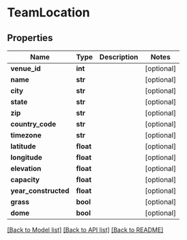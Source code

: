 # TeamLocation

## Properties
Name | Type | Description | Notes
------------ | ------------- | ------------- | -------------
**venue_id** | **int** |  | [optional] 
**name** | **str** |  | [optional] 
**city** | **str** |  | [optional] 
**state** | **str** |  | [optional] 
**zip** | **str** |  | [optional] 
**country_code** | **str** |  | [optional] 
**timezone** | **str** |  | [optional] 
**latitude** | **float** |  | [optional] 
**longitude** | **float** |  | [optional] 
**elevation** | **float** |  | [optional] 
**capacity** | **float** |  | [optional] 
**year_constructed** | **float** |  | [optional] 
**grass** | **bool** |  | [optional] 
**dome** | **bool** |  | [optional] 

[[Back to Model list]](../README.md#documentation-for-models) [[Back to API list]](../README.md#documentation-for-api-endpoints) [[Back to README]](../README.md)



